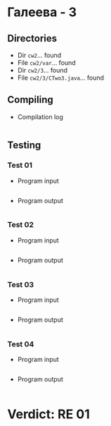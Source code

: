 # Галеева - 3
## Directories
- Dir `cw2`... found
- File `cw2/var`... found
- Dir `cw2/3`... found
- File `cw2/3/CTwo3.java`... found
## Compiling
- Compilation log
```

```
## Testing
### Test 01
- Program input
```

```
- Program output
```

```
### Test 02
- Program input
```

```
- Program output
```

```
### Test 03
- Program input
```

```
- Program output
```

```
### Test 04
- Program input
```

```
- Program output
```

```
# Verdict: RE 01
